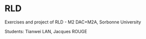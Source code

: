 # RLD
Exercises and project of RLD - M2 DAC+M2A, Sorbonne University

Students:  Tianwei LAN, Jacques ROUGE

